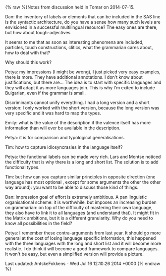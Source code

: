 {% raw %}Notes from discussion held in Tomar on 2014-07-15.

Dan: the inventory of labels or elements that can be included in the SAS
line is the syntactic architecture, do you have a sense how many such
levels are envisioned in a successful multilingual resource? The easy
ones are there, but how about tough-adjectives

It seems to me that as soon as interesting phenomena are included,
particles, touch constructions, clitics, what the grammarian cares
about, how to deal with that?

Why should this work?

Petya: my impressions (I might be wrong), I just picked very easy
examples, there is more. They have additional annotations. I don't know
about justifications, but there are… The idea is to start with specific
languages and they will adapt it as more languages join. This is why I'm
exited to include Bulgarian, even if the grammar is small.

Discriminants cannot unify everything. I had a long version and a short
version: I only worked with the short version, because the long version
was very specific and it was hard to map the types.

Emily: what is the value of the description if the valence itself has
more information than will ever be available in the description.

Petya: it is for comparison and typological generalisations.

Tim: how to capture idiosyncrasies in the language itself?

Petya: the functional labels can be made very rich. Lars and Montse
noticed the difficulty that is why there is a long and short list. The
solution is to add functional types.

Tim: but how can you capture similar principles in opposite direction
(one language has most optional , except for some arguments the other
the other way around): you want to be able to discuss those kind of
things.

Dan: impression goal of effort is extremely ambitious. A pan linguistic
organisational scheme: it is worthwhile, but imposes an increasing
burden on grammarian: on top of the difficulty of mastering their own
language, they also have to link it to all languages (and understand
that). It might fit in the Matrix ambitions, but it is a different
granularity. Why do you need to know all possibilities in the field?

Petya: I remember these contra-arguments from last year. It should go
more general at the cost of losing language specific information, this
happened with the three languages with the long and short list and it
will become more realistic. I do think it will become a good framework
to compare languages. It won't be easy, but even a simplified version
will provide a picture.

Last updated: AntskeFokkens - Wed Jul 16 12:10:26 2014 +0000
{% endraw %}